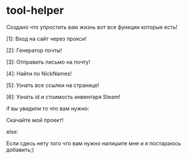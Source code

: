 # tool-helper
Создано что упростить вам жизнь вот все функции которые есть!

[1]: Вход на сайт через прокси!

[2]: Генератор почты!

[3]: Отправить письмо на почту!

[4]: Найти по NickNames!

[5]: Узнать все ссылки на странице!

[6]: Узнать id и стоимость инвентаря Steam!

[0]: Выход



if вы увидили то что вам нужно:
 
   Скачайте мой проект!

else:
 
   Если сдесь нету того что вам нужно напишите мне и я постараюсь добавить;)
